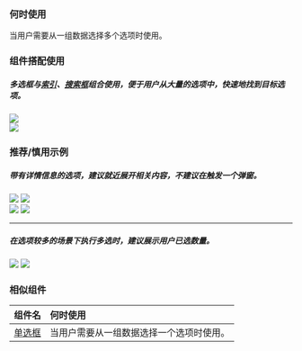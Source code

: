 

### 何时使用

当用户需要从一组数据选择多个选项时使用。

### 组件搭配使用

##### 多选框与[索引](./indexes)、[搜索框](./search)组合使用，便于用户从大量的选项中，快速地找到目标选项。

<div class="legend">
  <div class="item">
    <img src="https://tdesign.gtimg.com/site/design/mobile-guide/check-box/check-box-1.png" />
  </div>

  <div class="item">
    <img src="https://tdesign.gtimg.com/site/design/mobile-guide/check-box/check-box-2.png" />
  </div>
</div>


### 推荐/慎用示例

##### 带有详情信息的选项，建议就近展开相关内容，不建议在触发一个弹窗。

<div class="item">
    <img src="https://tdesign.gtimg.com/site/design/mobile-guide/check-box/check-box-3.png" />
    <img class="tag" src="https://tdesign.gtimg.com/site/doc/good.png" />
  </div>

<div class="item">
    <img src="https://tdesign.gtimg.com/site/design/mobile-guide/check-box/check-box-4.png" />
    <img class="tag" src="https://tdesign.gtimg.com/site/doc/bad.png" />
  </div>

<hr />

##### 在选项较多的场景下执行多选时，建议展示用户已选数量。


<div class="item">
    <img src="https://tdesign.gtimg.com/site/design/mobile-guide/check-box/check-box-5.png" />
    <img class="tag" src="https://tdesign.gtimg.com/site/doc/good.png" />
  </div>
</div>



### 相似组件

| 组件名            | 何时使用                                 |
| :---------------- | :--------------------------------------- |
| [单选框](./radio) | 当用户需要从一组数据选择一个选项时使用。 |

